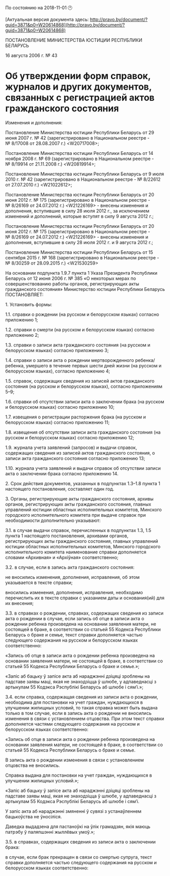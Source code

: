 По состоянию на 2018-11-01 &#x1F550;

[Актуальная версия документа здесь: http://pravo.by/document/?guid=3871&p0=W20614868](http://pravo.by/document/?guid=3871&p0=W20614868)

<p>ПОСТАНОВЛЕНИЕ МИНИСТЕРСТВА ЮСТИЦИИ РЕСПУБЛИКИ БЕЛАРУСЬ</p>
<p>16 августа 2006 г. № 43</p>
<h1>Об утверждении форм справок, журналов и других документов, связанных с регистрацией актов гражданского состояния</h1>
<p>Изменения и дополнения:</p>
<p>Постановление Министерства юстиции Республики Беларусь от 29 июня 2007 г. № 42 (зарегистрировано в Национальном реестре - № 8/17008 от 28.08.2007 г.) &lt;W20717008&gt;;</p>
<p>Постановление Министерства юстиции Республики Беларусь от 14 ноября 2008 г. № 69 (зарегистрировано в Национальном реестре - № 8/19914 от 21.11.2008 г.) &lt;W20819914&gt;;</p>
<p>Постановление Министерства юстиции Республики Беларусь от 9 июля 2010 г. № 42 (зарегистрировано в Национальном реестре - № 8/22612 от 27.07.2010 г.) &lt;W21022612&gt;;</p>
<p>Постановление Министерства юстиции Республики Беларусь от 20 июня 2012 г. № 175 (зарегистрировано в Национальном реестре - № 8/26169 от 24.07.2012 г.) &lt;W21226169&gt; - внесены изменения и дополнения, вступившие в силу 28 июля 2012 г., за исключением изменений и дополнений, которые вступят в силу 9 августа 2012 г.;</p>
<p>Постановление Министерства юстиции Республики Беларусь от 20 июня 2012 г. № 175 (зарегистрировано в Национальном реестре - № 8/26169 от 24.07.2012 г.) &lt;W21226169&gt; - внесены изменения и дополнения, вступившие в силу 28 июля 2012 г. и 9 августа 2012 г.;</p>
<p>Постановление Министерства юстиции Республики Беларусь от 15 сентября 2015 г. № 168 (зарегистрировано в Национальном реестре - № 8/30259 от 28.09.2015 г.) &lt;W21530259&gt;</p>
<p></p>
<p>На основании подпункта 1.9.7 пункта 1 Указа Президента Республики Беларусь от 12 июня 2006 г. № 385 «О некоторых мерах по совершенствованию работы органов, регистрирующих акты гражданского состояния» Министерство юстиции Республики Беларусь ПОСТАНОВЛЯЕТ:</p>
<p>1. Установить формы:</p>
<p>1.1. справки о рождении (на русском и белорусском языках) согласно приложению 1;</p>
<p>1.2. справки о смерти (на русском и белорусском языках) согласно приложению 2;</p>
<p>1.3. справки о записи акта гражданского состояния (на русском и белорусском языках) согласно приложению 3;</p>
<p>1.4. справки о записи акта о рождении мертворожденного ребенка/ребенка, умершего в течение первых шести дней жизни (на русском и белорусском языках), согласно приложению 4;</p>
<p>1.5. справок, содержащих сведения из записей актов гражданского состояния (на русском и белорусском языках), согласно приложениям 5–9;</p>
<p>1.6. справки об отсутствии записи акта о заключении брака (на русском и белорусском языках) согласно приложению 10;</p>
<p>1.7. извещения о регистрации расторжения брака (на русском и белорусском языках) согласно приложению 11;</p>
<p>1.8. извещения об отсутствии записи акта гражданского состояния (на русском и белорусском языках) согласно приложению 12;</p>
<p>1.9. журнала учета заявлений (запросов) и выдачи справок, содержащих сведения из записей актов гражданского состояния, о записи акта гражданского состояния согласно приложению 13;</p>
<p>1.10. журнала учета заявлений и выдачи справок об отсутствии записи акта о заключении брака согласно приложению 14.</p>
<p>2. Срок действия документов, указанных в подпунктах 1.3–1.8 пункта 1 настоящего постановления, составляет один год.</p>
<p>3. Органы, регистрирующие акты гражданского состояния, архивы органов, регистрирующих акты гражданского состояния, главных управлений юстиции областных исполнительных комитетов, Минского городского исполнительного комитета при выдаче справок при необходимости дополнительно указывают:</p>
<p>3.1. в случае выдачи справок, перечисленных в подпунктах 1.3, 1.5 пункта 1 настоящего постановления, архивами органов, регистрирующих акты гражданского состояния, главных управлений юстиции областных исполнительных комитетов, Минского городского исполнительного комитета наименование справки дополняется словами «Архивная» и «Архiўная» соответственно;</p>
<p>3.2. в случае, если в запись акта гражданского состояния:</p>
<p>не вносились изменения, дополнения, исправления, об этом указывается в тексте справки;</p>
<p>вносились изменения, дополнения, исправления, необходимо перечислить их в тексте справки с указанием даты и основания(ий) для их внесения;</p>
<p>3.3. в справках о рождении, справках, содержащих сведения из записи акта о рождении в случае, если запись об отце в записи акта о рождении ребенка произведена на основании заявления матери, не состоящей в браке, в соответствии со статьей 55 Кодекса Республики Беларусь о браке и семье, текст справки дополняется частью следующего содержания на русском и белорусском языках соответственно:</p>
<p>«Запись об отце в записи акта о рождении ребенка произведена на основании заявления матери, не состоящей в браке, в соответствии со статьей 55 Кодекса Республики Беларусь о браке и семье.»;</p>
<p>«Запіс аб бацьку ў запісе акта аб нараджэнні дзіцяці зроблены на падставе заявы маці, якая не знаходзіцца ў шлюбе, у адпаведнасці з артыкулам 55 Кодэкса Рэспублікі Беларусь аб шлюбе і сям’і.»;</p>
<p>3.4. если справка, содержащая сведения из записи акта о рождении, необходима для постановки на учет граждан, нуждающихся в улучшении жилищных условий, то такая справка может быть выдана только в том случае, если в запись акта о рождении не вносились изменения в связи с установлением отцовства. При этом текст справки дополняется частями следующего содержания на русском и белорусском языках соответственно:</p>
<p>«Запись об отце в записи акта о рождении ребенка произведена на основании заявления матери, не состоящей в браке, в соответствии со статьей 55 Кодекса Республики Беларусь о браке и семье.</p>
<p>В запись акта о рождении изменения в связи с установлением отцовства не вносились.</p>
<p>Справка выдана для постановки на учет граждан, нуждающихся в улучшении жилищных условий.»;</p>
<p>«Запіс аб бацьку ў запісе акта аб нараджэнні дзіцяці зроблены на падставе заявы маці, якая не знаходзіцца ў шлюбе, у адпаведнасці з артыкулам 55 Кодэкса Рэспублікі Беларусь аб шлюбе і сям’і.</p>
<p>У запіс акта аб нараджэнні змяненні ў сувязі з устанаўленнем бацькоўства не ўносіліся.</p>
<p>Даведка выдадзена для пастаноўкі на ўлік грамадзян, якія маюць патрэбу ў паляпшэнні жыллёвых умоў.»;</p>
<p>3.5. в справках, содержащих сведения из записи акта о заключении брака:</p>
<p>в случае, если брак прекращен в связи со смертью супруга, текст справки дополняется частью следующего содержания на русском и белорусском языках соответственно:</p>
<p></p>